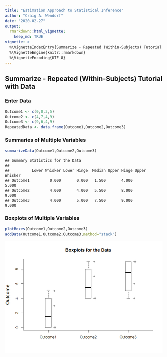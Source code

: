 ```yaml
---
title: "Estimation Approach to Statistical Inference"
author: "Craig A. Wendorf"
date: "2020-02-27"
output: 
  rmarkdown::html_vignette:
    keep_md: TRUE
vignette: >
  %\VignetteIndexEntry{Summarize - Repeated (Within-Subjects) Tutorial with Data}
  %\VignetteEngine{knitr::rmarkdown}
  %\VignetteEncoding{UTF-8}
---
```






## Summarize - Repeated (Within-Subjects) Tutorial with Data

### Enter Data


```r
Outcome1 <- c(0,0,3,5)
Outcome2 <- c(4,7,4,9)
Outcome3 <- c(9,6,4,9)
RepeatedData <- data.frame(Outcome1,Outcome2,Outcome3)
```

### Summaries of Multiple Variables


```r
summarizeData(Outcome1,Outcome2,Outcome3)
```

```
## Summary Statistics for the Data 
## 
##          Lower Whisker Lower Hinge  Median Upper Hinge Upper Whisker
## Outcome1         0.000       0.000   1.500       4.000         5.000
## Outcome2         4.000       4.000   5.500       8.000         9.000
## Outcome3         4.000       5.000   7.500       9.000         9.000
```

### Boxplots of Multiple Variables


```r
plotBoxes(Outcome1,Outcome2,Outcome3)
addData(Outcome1,Outcome2,Outcome3,method="stack")
```

![](figures/SummarizeRepeated-Boxes-1.png)<!-- -->
